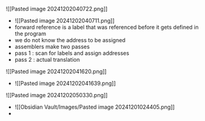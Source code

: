 
![[Pasted image 20241202040722.png]]
- ![[Pasted image 20241202040711.png]]
- forward reference is a label that was referenced before it gets defined in the program
- we do not know the address to be assigned
- assemblers make two passes
- pass 1 : scan for labels and assign addresses
- pass 2 : actual translation


![[Pasted image 20241202041620.png]]
- ![[Pasted image 20241202041639.png]]


![[Pasted image 20241202050330.png]]
- ![[Obsidian Vault/Images/Pasted image 20241201024405.png]]
- 




